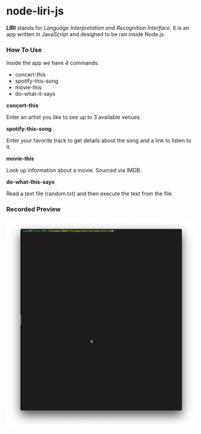 # node-liri-js

**LIRI** stands for *Language Interpretation and Recognition Interface*.  It is an app written in JavaScript and designed to be ran inside Node.js.



### How To Use

Inside the app we have 4 commands:

- concert-this
- spotify-this-song
- movie-this
- do-what-it-says

**concert-this**

Enter an artist you like to see up to 3 available venues.

**spotify-this-song**

Enter your favorite track to get details about the song and a link to listen to it.

**movie-this**

Look up information about a movie.  Sourced via IMDB.

**do-what-this-says**

Read a text file (random.txt) and then execute the text from the file.



### Recorded Preview



[![liri-still](./liri-still.png)](https://github.com/tylerhipke/node-liri-js/blob/master/liri.mov)

